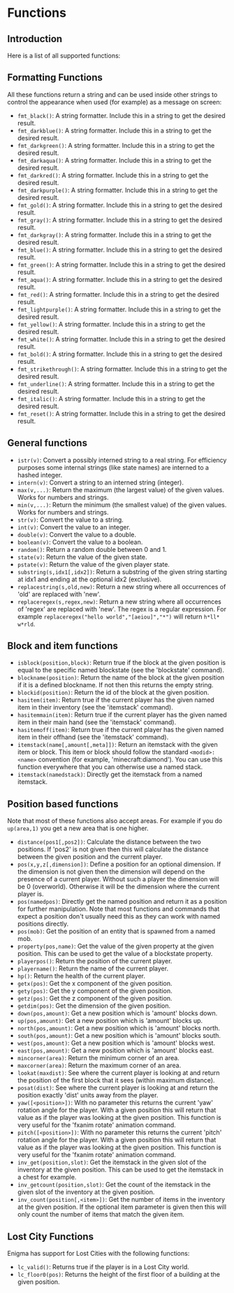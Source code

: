# Functions

## Introduction

Here is a list of all supported functions:

## Formatting Functions

All these functions return a string and can be used inside other strings to control the appearance when used (for example) as a message on screen:

* `fmt_black()`: A string formatter. Include this in a string to get the desired result.
* `fmt_darkblue()`: A string formatter. Include this in a string to get the desired result.
* `fmt_darkgreen()`: A string formatter. Include this in a string to get the desired result.
* `fmt_darkaqua()`: A string formatter. Include this in a string to get the desired result.
* `fmt_darkred()`: A string formatter. Include this in a string to get the desired result.
* `fmt_darkpurple()`: A string formatter. Include this in a string to get the desired result.
* `fmt_gold()`: A string formatter. Include this in a string to get the desired result.
* `fmt_gray()`: A string formatter. Include this in a string to get the desired result.
* `fmt_darkgray()`: A string formatter. Include this in a string to get the desired result.
* `fmt_blue()`: A string formatter. Include this in a string to get the desired result.
* `fmt_green()`: A string formatter. Include this in a string to get the desired result.
* `fmt_aqua()`: A string formatter. Include this in a string to get the desired result.
* `fmt_red()`: A string formatter. Include this in a string to get the desired result.
* `fmt_lightpurple()`: A string formatter. Include this in a string to get the desired result.
* `fmt_yellow()`: A string formatter. Include this in a string to get the desired result.
* `fmt_white()`: A string formatter. Include this in a string to get the desired result.
* `fmt_bold()`: A string formatter. Include this in a string to get the desired result.
* `fmt_strikethrough()`: A string formatter. Include this in a string to get the desired result.
* `fmt_underline()`: A string formatter. Include this in a string to get the desired result.
* `fmt_italic()`: A string formatter. Include this in a string to get the desired result.
* `fmt_reset()`: A string formatter. Include this in a string to get the desired result.

## General functions

* `istr(v)`: Convert a possibly interned string to a real string. For efficiency purposes some internal strings (like state names) are interned to a hashed integer.
* `intern(v)`: Convert a string to an interned string (integer).
* `max(v,...)`: Return the maximum (the largest value) of the given values. Works for numbers and strings.
* `min(v,...)`: Return the minimum (the smallest value) of the given values. Works for numbers and strings.
* `str(v)`: Convert the value to a string.
* `int(v)`: Convert the value to an integer.
* `double(v)`: Convert the value to a double.
* `boolean(v)`: Convert the value to a boolean.
* `random()`: Return a random double between 0 and 1.
* `state(v)`: Return the value of the given state.
* `pstate(v)`: Return the value of the given player state.
* `substring(s,idx1[,idx2])`: Return a substring of the given string starting at idx1 and ending at the optional idx2 (exclusive).
* `replacestring(s,old,new)`: Return a new string where all occurrences of 'old' are replaced with 'new'.
* `replaceregex(s,regex,new)`: Return a new string where all occurrences of 'regex' are replaced with 'new'. The regex is a regular expression. For example `replaceregex("hello world","[aeiou]","*")` will return `h*ll* w*rld`.

## Block and item functions

* `isblock(position,block)`: Return true if the block at the given position is equal to the specific named blockstate (see the 'blockstate' command).
* `blockname(position)`: Return the name of the block at the given position if it is a defined blockname. If not then this returns the empty string.
* `blockid(position)`: Return the id of the block at the given position.
* `hasitem(item)`: Return true if the current player has the given named item in their inventory (see the 'itemstack' command).
* `hasitemmain(item)`: Return true if the current player has the given named item in their main hand (see the 'itemstack' command).
* `hasitemoff(item)`: Return true if the current player has the given named item in their offhand (see the 'itemstack' command).
* `itemstack(name[,amount[,meta]])`: Return an itemstack with the given item or block. This item or block should follow the standard `<modid>:<name>` convention (for example, 'minecraft:diamond'). You can use this function everywhere that you can otherwise use a named stack.
* `itemstack(namedstack)`: Directly get the itemstack from a named itemstack.

## Position based functions

Note that most of these functions also accept areas.
For example if you do `up(area,1)` you get a new area that is one higher.

* `distance(pos1[,pos2])`: Calculate the distance between the two positions. If 'pos2' is not given then this will calculate the distance between the given position and the current player.
* `pos(x,y,z[,dimension])`: Define a position for an optional dimension. If the dimension is not given then the dimension will depend on the presence of a current player. Without such a player the dimension will be 0 (overworld). Otherwise it will be the dimension where the current player is.
* `pos(namedpos)`: Directly get the named position and return it as a position for further manipulation. Note that most functions and commands that expect a position don't usually need this as they can work with named positions directly.
* `pos(mob)`: Get the position of an entity that is spawned from a named mob.
* `property(pos,name)`: Get the value of the given property at the given position. This can be used to get the value of a blockstate property.
* `playerpos()`: Return the position of the current player.
* `playername()`: Return the name of the current player.
* `hp()`: Return the health of the current player.
* `getx(pos)`: Get the x component of the given position.
* `gety(pos)`: Get the y component of the given position.
* `getz(pos)`: Get the z component of the given position.
* `getdim(pos)`: Get the dimension of the given position.
* `down(pos,amount)`: Get a new position which is 'amount' blocks down.
* `up(pos,amount)`: Get a new position which is 'amount' blocks up.
* `north(pos,amount)`: Get a new position which is 'amount' blocks north.
* `south(pos,amount)`: Get a new position which is 'amount' blocks south.
* `west(pos,amount)`: Get a new position which is 'amount' blocks west.
* `east(pos,amount)`: Get a new position which is 'amount' blocks east.
* `mincorner(area)`: Return the minimum corner of an area.
* `maxcorner(area)`: Return the maximum corner of an area.
* `lookat(maxdist)`: See where the current player is looking at and return the position of the first block that it sees (within maximum distance).
* `posat(dist)`: See where the current player is looking at and return the position exactly 'dist' units away from the player.
* `yaw([<position>])`: With no parameter this returns the current 'yaw' rotation angle for the player. With a given position this will return that value as if the player was looking at the given position. This function is very useful for the 'fxanim rotate' animation command.
* `pitch([<position>])`: With no parameter this returns the current 'pitch' rotation angle for the player. With a given position this will return that value as if the player was looking at the given position. This function is very useful for the 'fxanim rotate' animation command.
* `inv_get(position,slot)`: Get the itemstack in the given slot of the inventory at the given position. This can be used to get the itemstack in a chest for example.
* `inv_getcount(position,slot)`: Get the count of the itemstack in the given slot of the inventory at the given position.
* `inv_count(position[,<item>])`: Get the number of items in the inventory at the given position. If the optional item parameter is given then this will only count the number of items that match the given item.


## Lost City Functions

Enigma has support for Lost Cities with the following functions:

* `lc_valid()`: Returns true if the player is in a Lost City world.
* `lc_floor0(pos)`: Returns the height of the first floor of a building at the given position.
